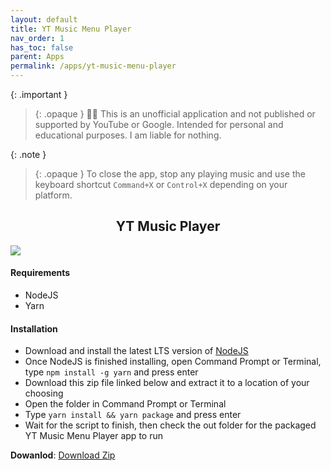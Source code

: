 ```yaml
---
layout: default
title: YT Music Menu Player
nav_order: 1
has_toc: false
parent: Apps
permalink: /apps/yt-music-menu-player
---
```


{: .important }
> {: .opaque }
> 🧑‍⚖️ This is an unofficial application and not published or supported by YouTube or Google. Intended for personal and educational purposes. I am liable for nothing.

{: .note }
> {: .opaque }
> To close the app, stop any playing music and use the keyboard shortcut `Command+X` or `Control+X` depending on your platform.

<h2 align="center">YT Music Player</h2>

![][PREVIEW]

#### Requirements

*   NodeJS
*   Yarn

#### Installation

*   Download and install the latest LTS version of [NodeJS][NODEJS]
*   Once NodeJS is finished installing, open Command Prompt or Terminal, type `npm install -g yarn` and press enter
*   Download this zip file linked below and extract it to a location of your choosing
*   Open the folder in Command Prompt or Terminal
*   Type `yarn install && yarn package` and press enter
*   Wait for the script to finish, then check the out folder for the packaged YT Music Menu Player app to run

**Dowanlod**: [Download Zip][DOWNLOAD_ZIP]

[PREVIEW]: https://the-back-room.info/assets/images/apps/yt-music-menu-player.png

[SOURCE]: https://music.youtube.com

[NODEJS]: https://nodejs.org/

[DOWNLOAD_ZIP]: https://github.com/The-Back-Room/YT-Music-Menu-Player/archive/refs/heads/main.zip